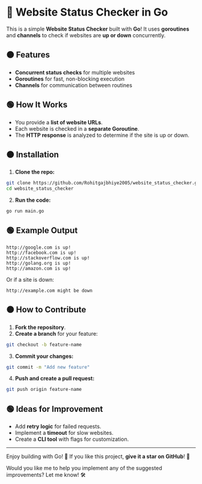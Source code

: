 # 🚀 Website Status Checker in Go

This is a simple **Website Status Checker** built with **Go**! It uses **goroutines** and **channels** to check if websites are **up or down** concurrently.

## 🟠 Features
- **Concurrent status checks** for multiple websites
- **Goroutines** for fast, non-blocking execution
- **Channels** for communication between routines

## 🟢 How It Works
- You provide a **list of website URLs**.
- Each website is checked in a **separate Goroutine**.
- The **HTTP response** is analyzed to determine if the site is up or down.

## 🟠 Installation
1. **Clone the repo:**
```bash
git clone https://github.com/Rohitgajbhiye2005/website_status_checker.git
cd website_status_checker
```

2. **Run the code:**
```bash
go run main.go
```

## 🟢 Example Output
```
http://google.com is up!
http://facebook.com is up!
http://stackoverflow.com is up!
http://golang.org is up!
http://amazon.com is up!
```

Or if a site is down:
```
http://example.com might be down
```

## 🟠 How to Contribute
1. **Fork the repository**.
2. **Create a branch** for your feature:
```bash
git checkout -b feature-name
```
3. **Commit your changes:**
```bash
git commit -m "Add new feature"
```
4. **Push and create a pull request:**
```bash
git push origin feature-name
```

## 🟢 Ideas for Improvement
- Add **retry logic** for failed requests.
- Implement a **timeout** for slow websites.
- Create a **CLI tool** with flags for customization.

---

Enjoy building with Go! 🚀 If you like this project, **give it a star on GitHub**! 🌟

Would you like me to help you implement any of the suggested improvements? Let me know! 🛠️

